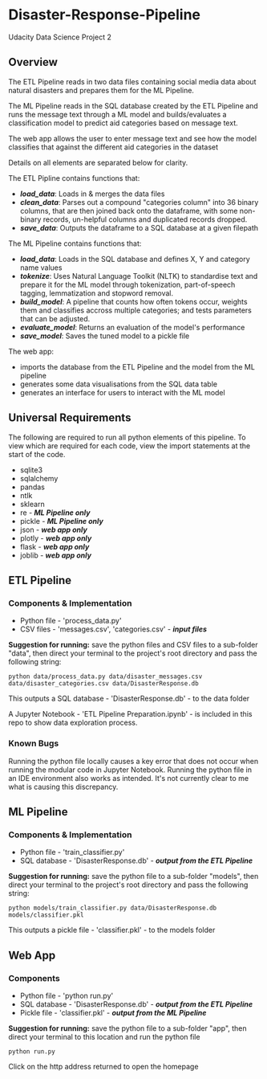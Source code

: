 # Disaster-Response-Pipeline
Udacity Data Science Project 2

## Overview
The ETL Pipeline reads in two data files containing social media data about natural disasters and prepares them for the ML Pipeline.

The ML Pipeline reads in the SQL database created by the ETL Pipeline and runs the message text through a ML model and builds/evaluates a classification model to predict aid categories based on message text.

The web app allows the user to enter message text and see how the model classifies that against the different aid categories in the dataset

Details on all elements are separated below for clarity.

The ETL Pipline contains functions that:
* **_load_data_**: Loads in & merges the data files
* **_clean_data_**: Parses out a compound "categories column" into 36 binary columns, that are then joined back onto the dataframe, with some non-binary records, un-helpful columns and duplicated records dropped.
* **_save_data_**: Outputs the dataframe to a SQL database at a given filepath

The ML Pipeline contains functions that:
* **_load_data_**: Loads in the SQL database and defines X, Y and category name values
* **_tokenize_**: Uses Natural Language Toolkit (NLTK) to standardise text and prepare it for the ML model through tokenization, part-of-speech tagging, lemmatization and stopword removal.
* **_build_model_**: A pipeline that counts how often tokens occur, weights them and classifies accross multiple categories; and tests parameters that can be adjusted.
* **_evaluate_model_**: Returns an evaluation of the model's performance
* **_save_model_**: Saves the tuned model to a pickle file

The web app:
* imports the database from the ETL Pipeline and the model from the ML pipeline
* generates some data visualisations from the SQL data table
* generates an interface for users to interact with the ML model

## Universal Requirements
The following are required to run all python elements of this pipeline.  To view which are required for each code, view the import statements at the start of the code.
* sqlite3
* sqlalchemy
* pandas
* ntlk
* sklearn
* re - **_ML Pipeline only_**
* pickle - **_ML Pipeline only_**
* json - **_web app only_**
* plotly - **_web app only_**
* flask - **_web app only_**
* joblib - **_web app only_**

## ETL Pipeline
### Components & Implementation
* Python file - 'process_data.py'
* CSV files - 'messages.csv', 'categories.csv' - **_input files_**

**Suggestion for running:**  save the python files and CSV files to a sub-folder "data", then direct your terminal to the project's root directory and pass the following string:

```python data/process_data.py data/disaster_messages.csv data/disaster_categories.csv data/DisasterResponse.db```

This outputs a SQL database - 'DisasterResponse.db' - to the data folder

A Jupyter Notebook - 'ETL Pipeline Preparation.ipynb' - is included in this repo to show data exploration process.

### Known Bugs
Running the python file locally causes a key error that does not occur when running the modular code in Jupyter Notebook.  Running the python file in an IDE environment also works as intended.  It's not currently clear to me what is causing this discrepancy.

## ML Pipeline
### Components & Implementation
* Python file - 'train_classifier.py'
* SQL database - 'DisasterResponse.db' - **_output from the ETL Pipeline_**

**Suggestion for running:**  save the python file to a sub-folder "models", then direct your terminal to the project's root directory and pass the following string:

```python models/train_classifier.py data/DisasterResponse.db models/classifier.pkl```

This outputs a pickle file - 'classifier.pkl' - to the models folder

## Web App
### Components
* Python file - 'python run.py'
* SQL database - 'DisasterResponse.db' - **_output from the ETL Pipeline_**
* Pickle file - 'classifier.pkl' - **_output from the ML Pipeline_**

**Suggestion for running:** save the python file to a sub-folder "app", then direct your terminal to this location and run the python file

```python run.py```

Click on the http address returned to open the homepage

